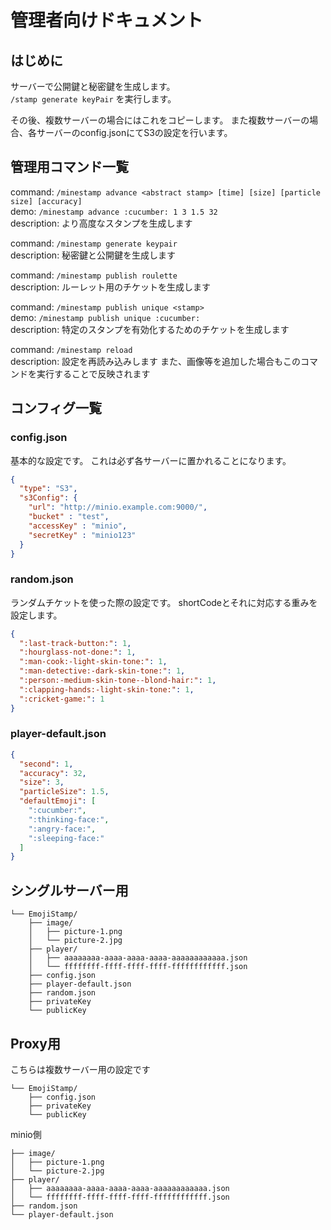 # 管理者向けドキュメント

## はじめに
サーバーで公開鍵と秘密鍵を生成します。<br>
`/stamp generate keyPair` を実行します。

その後、複数サーバーの場合にはこれをコピーします。
また複数サーバーの場合、各サーバーのconfig.jsonにてS3の設定を行います。

## 管理用コマンド一覧
command: `/minestamp advance <abstract stamp> [time] [size] [particle size] [accuracy]`<br>
demo: `/minestamp advance :cucumber: 1 3 1.5 32`<br>
description: より高度なスタンプを生成します<br>

command: `/minestamp generate keypair`<br>
description: 秘密鍵と公開鍵を生成します<br>

command: `/minestamp publish roulette`<br>
description: ルーレット用のチケットを生成します<br>

command: `/minestamp publish unique <stamp>`<br>
demo: `/minestamp publish unique :cucumber:`<br>
description: 特定のスタンプを有効化するためのチケットを生成します<br>

command: `/minestamp reload`<br>
description: 設定を再読み込みします また、画像等を追加した場合もこのコマンドを実行することで反映されます<br>

## コンフィグ一覧

### config.json
基本的な設定です。 これは必ず各サーバーに置かれることになります。

```json
{
  "type": "S3",
  "s3Config": {
    "url": "http://minio.example.com:9000/",
    "bucket" : "test",
    "accessKey" : "minio",
    "secretKey" : "minio123"
  }
}
```
### random.json
ランダムチケットを使った際の設定です。 shortCodeとそれに対応する重みを設定します。

```json
{
  ":last-track-button:": 1,
  ":hourglass-not-done:": 1,
  ":man-cook:-light-skin-tone:": 1,
  ":man-detective:-dark-skin-tone:": 1,
  ":person:-medium-skin-tone--blond-hair:": 1,
  ":clapping-hands:-light-skin-tone:": 1,
  ":cricket-game:": 1
}
```

### player-default.json
```json
{
  "second": 1,
  "accuracy": 32,
  "size": 3,
  "particleSize": 1.5,
  "defaultEmoji": [
    ":cucumber:",
    ":thinking-face:",
    ":angry-face:",
    ":sleeping-face:"
  ]
}
```

## シングルサーバー用
```
└── EmojiStamp/
    ├── image/
    │   ├── picture-1.png
    │   └── picture-2.jpg
    ├── player/
    │   ├── aaaaaaaa-aaaa-aaaa-aaaa-aaaaaaaaaaaa.json
    │   └── ffffffff-ffff-ffff-ffff-ffffffffffff.json
    ├── config.json
    ├── player-default.json
    ├── random.json
    ├── privateKey
    └── publicKey
```

## Proxy用
こちらは複数サーバー用の設定です
```
└── EmojiStamp/
    ├── config.json
    ├── privateKey
    └── publicKey
```
minio側
```
├── image/
│   ├── picture-1.png
│   └── picture-2.jpg
├── player/
│   ├── aaaaaaaa-aaaa-aaaa-aaaa-aaaaaaaaaaaa.json
│   └── ffffffff-ffff-ffff-ffff-ffffffffffff.json
├── random.json
└── player-default.json
```




